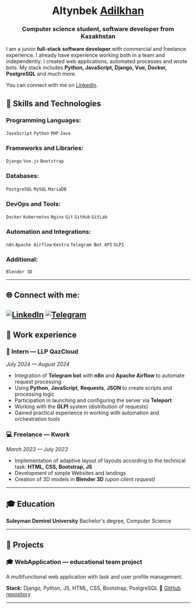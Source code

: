 <h1 align="center">Altynbek <a href="#" target="_blank">Adilkhan</a> 
<h3 align="center">Computer science student, software developer from Kazakhstan</h3>

I am a junior **full-stack software developer** with commercial and freelance experience. I already have experience working both in a team and independently: I created web applications, automated processes and wrote bots. My stack includes **Python, JavaScript, Django, Vue, Docker, PostgreSQL** and much more.

You can connect with me on [LinkedIn](https://linkedin.com/in/adilkhan-altynbek-490ba734a).

## 🧰 Skills and Technologies

### Programming Languages:
`JavaScript` `Python` `PHP` `Java`

### Frameworks and Libraries:
`Django` `Vue.js` `Bootstrap`

### Databases:
`PostgreSQL` `MySQL` `MariaDB`

### DevOps and Tools:
`Docker` `Kubernetes` `Nginx` `Git` `GitHub` `GitLab`

### Automation and Integrations:
`n8n` `Apache Airflow` `Kestra` `Telegram Bot API` `GLPI`

### Additional:
`Blender 3D`

---

## 🌐 Connect with me:

[![LinkedIn](https://img.shields.io/badge/linkedin-%230077B5.svg?style=for-the-badge&logo=linkedin&logoColor=white)](https://linkedin.com/in/adilkhan-altynbek-490ba734a)
[![Telegram](https://img.shields.io/badge/Telegram-2CA5E0?style=for-the-badge&logo=telegram&logoColor=white)](https://t.me/AGC_2004)
---

## 💼 Work experience

### 🔧 Intern — LLP QazCloud
*July 2024 — August 2024*

- Integration of **Telegram bot** with **n8n** and **Apache Airflow** to automate request processing
- Using **Python**, **JavaScript**, **Requests**, **JSON** to create scripts and processing logic
- Participation in launching and configuring the server via **Teleport**
- Working with the **GLPI** system (distribution of requests)
- Gained practical experience in working with automation and orchestration tools

### 💻 Freelance — Kwork
*March 2023 — July 2023*

- Implementation of adaptive layout of layouts according to the technical task: **HTML, CSS, Bootstrap, JS**
- Development of simple Websites and landings
- Creation of 3D models in **Blender 3D** *(upon client request)*

---

## 🎓 Education

**Suleyman Demirel University**
Bachelor's degree, Computer Science

---

## 🚀 Projects

### 🎓 WebApplication — educational team project

A multifunctional web application with task and user profile management.

**Stack:** Django, Python, JS, HTML, CSS, Bootstrap, PostgreSQL
🔗 [GitHub repository](https://github.com/AdykGC/WebApplication)

---

<!--
**AdykGC/AdykGC** is a ✨ _special_ ✨ repository because its `README.md` (this file) appears on your GitHub profile.

Here are some ideas to get you started:

- 🔭 I’m currently working on ...
- 🌱 I’m currently learning ...
- 👯 I’m looking to collaborate on ...
- 🤔 I’m looking for help with ...
- 💬 Ask me about ...
- 📫 How to reach me: ...
- 😄 Pronouns: ...
- ⚡ Fun fact: ...
-->
